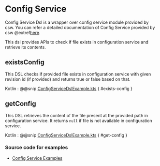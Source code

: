 # Config Service

Config Service Dsl is a wrapper over config service module provided by csw.
You can refer a detailed documentation of Config Service provided by csw @extref[here](csw:services/config).

This dsl provides APIs to check if file exists in configuration service and retrieve its contents.

## existsConfig

This DSL checks if provided file exists in configuration service with given revision id (if provided) and returns true or false based on that.

Kotlin
:   @@snip [ConfigServiceDslExample.kts](../../../../../../../examples/src/main/kotlin/esw/ocs/scripts/examples/paradox/ConfigServiceDslExample.kts) { #exists-config }

## getConfig

This DSL retrieves the content of the file present at the provided path in configuration service. 
It returns `null` if file is not available in configuration service. 

Kotlin
:   @@snip [ConfigServiceDslExample.kts](../../../../../../../examples/src/main/kotlin/esw/ocs/scripts/examples/paradox/ConfigServiceDslExample.kts) { #get-config }

### Source code for examples
* [Config Service Examples]($github.base_url$/examples/src/main/kotlin/esw/ocs/scripts/examples/paradox/ConfigServiceDslExample.kts)